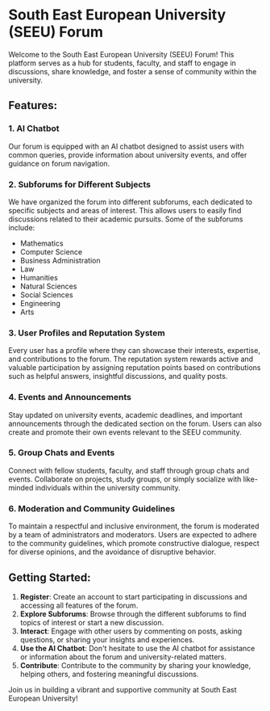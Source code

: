# South East European University (SEEU) Forum

Welcome to the South East European University (SEEU) Forum! This platform serves as a hub for students, faculty, and staff to engage in discussions, share knowledge, and foster a sense of community within the university.

## Features:

### 1. AI Chatbot
Our forum is equipped with an AI chatbot designed to assist users with common queries, provide information about university events, and offer guidance on forum navigation.

### 2. Subforums for Different Subjects
We have organized the forum into different subforums, each dedicated to specific subjects and areas of interest. This allows users to easily find discussions related to their academic pursuits. Some of the subforums include:
- Mathematics
- Computer Science
- Business Administration
- Law
- Humanities
- Natural Sciences
- Social Sciences
- Engineering
- Arts

### 3. User Profiles and Reputation System
Every user has a profile where they can showcase their interests, expertise, and contributions to the forum. The reputation system rewards active and valuable participation by assigning reputation points based on contributions such as helpful answers, insightful discussions, and quality posts.

### 4. Events and Announcements
Stay updated on university events, academic deadlines, and important announcements through the dedicated section on the forum. Users can also create and promote their own events relevant to the SEEU community.

### 5. Group Chats and Events
Connect with fellow students, faculty, and staff through group chats and events. Collaborate on projects, study groups, or simply socialize with like-minded individuals within the university community.

### 6. Moderation and Community Guidelines
To maintain a respectful and inclusive environment, the forum is moderated by a team of administrators and moderators. Users are expected to adhere to the community guidelines, which promote constructive dialogue, respect for diverse opinions, and the avoidance of disruptive behavior.

## Getting Started:
1. **Register**: Create an account to start participating in discussions and accessing all features of the forum.
2. **Explore Subforums**: Browse through the different subforums to find topics of interest or start a new discussion.
3. **Interact**: Engage with other users by commenting on posts, asking questions, or sharing your insights and experiences.
4. **Use the AI Chatbot**: Don't hesitate to use the AI chatbot for assistance or information about the forum and university-related matters.
5. **Contribute**: Contribute to the community by sharing your knowledge, helping others, and fostering meaningful discussions.

Join us in building a vibrant and supportive community at South East European University!

